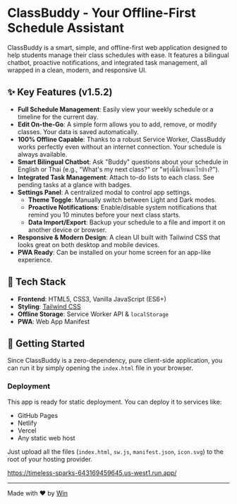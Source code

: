 # ClassBuddy - Your Offline-First Schedule Assistant

ClassBuddy is a smart, simple, and offline-first web application designed to help students manage their class schedules with ease. It features a bilingual chatbot, proactive notifications, and integrated task management, all wrapped in a clean, modern, and responsive UI.

<!-- A screenshot of the application will be placed here -->
<!-- ![ClassBuddy Screenshot](screenshot.png) -->

## ✨ Key Features (v1.5.2)

- **Full Schedule Management**: Easily view your weekly schedule or a timeline for the current day.
- **Edit On-the-Go**: A simple form allows you to add, remove, or modify classes. Your data is saved automatically.
- **100% Offline Capable**: Thanks to a robust Service Worker, ClassBuddy works perfectly even without an internet connection. Your schedule is always available.
- **Smart Bilingual Chatbot**: Ask "Buddy" questions about your schedule in English or Thai (e.g., "What's my next class?" or "พรุ่งนี้มีเรียนอะไรบ้าง?").
- **Integrated Task Management**: Attach to-do lists to each class. See pending tasks at a glance with badges.
- **Settings Panel**: A centralized modal to control app settings.
  - **Theme Toggle**: Manually switch between Light and Dark modes.
  - **Proactive Notifications**: Enable/disable system notifications that remind you 10 minutes before your next class starts.
  - **Data Import/Export**: Backup your schedule to a file and import it on another device or browser.
- **Responsive & Modern Design**: A clean UI built with Tailwind CSS that looks great on both desktop and mobile devices.
- **PWA Ready**: Can be installed on your home screen for an app-like experience.

## 🚀 Tech Stack

- **Frontend**: HTML5, CSS3, Vanilla JavaScript (ES6+)
- **Styling**: [Tailwind CSS](https://tailwindcss.com/)
- **Offline Storage**: Service Worker API & `localStorage`
- **PWA**: Web App Manifest

## 🔧 Getting Started

Since ClassBuddy is a zero-dependency, pure client-side application, you can run it by simply opening the `index.html` file in your browser.

### Deployment

This app is ready for static deployment. You can deploy it to services like:
- GitHub Pages
- Netlify
- Vercel
- Any static web host

Just upload all the files (`index.html`, `sw.js`, `manifest.json`, `icon.svg`) to the root of your hosting provider.

https://timeless-sparks-643169459645.us-west1.run.app/

---
Made with ❤️ by [Win](https://github.com/wiqnnc)
